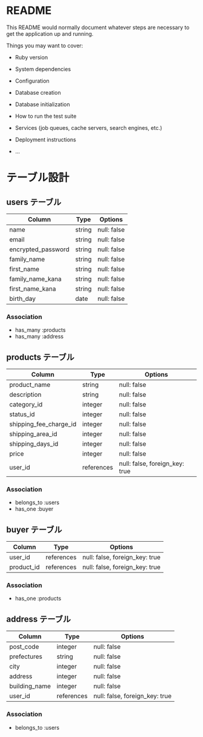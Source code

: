 # README

This README would normally document whatever steps are necessary to get the
application up and running.

Things you may want to cover:

* Ruby version

* System dependencies

* Configuration

* Database creation

* Database initialization

* How to run the test suite

* Services (job queues, cache servers, search engines, etc.)

* Deployment instructions

* ...

# テーブル設計

## users テーブル

| Column             | Type   | Options     |
| ------------------ | ------ | ----------- |
| name               | string | null: false |
| email              | string | null: false |
| encrypted_password | string | null: false |
| family_name        | string | null: false |
| first_name         | string | null: false |
| family_name_kana   | string | null: false |
| first_name_kana    | string | null: false |
| birth_day          | date   | null: false |


### Association

- has_many :products
- has_many :address

## products テーブル

| Column                 | Type       | Options                        |
| ---------------------- | ---------- | ------------------------------ |
| product_name           | string     | null: false                    |
| description            | string     | null: false                    |
| category_id            | integer    | null: false                    |
| status_id              | integer    | null: false                    |
| shipping_fee_charge_id | integer    | null: false                    |
| shipping_area_id       | integer    | null: false                    |
| shipping_days_id       | integer    | null: false                    |
| price                  | integer    | null: false                    |
| user_id                | references | null: false, foreign_key: true |


### Association

- belongs_to :users
- has_one :buyer

## buyer テーブル

| Column                 | Type       | Options                        |
| ---------------------- | ---------- | ------------------------------ |
| user_id                | references | null: false, foreign_key: true |
| product_id             | references | null: false, foreign_key: true |


### Association

- has_one :products

## address テーブル

| Column                 | Type       | Options                        |
| ---------------------- | ---------- | ------------------------------ |
| post_code              | integer    | null: false                    |
| prefectures            | string     | null: false                    |
| city                   | integer    | null: false                    |
| address                | integer    | null: false                    |
| building_name          | integer    | null: false                    |
| user_id                | references | null: false, foreign_key: true |

### Association

- belongs_to :users